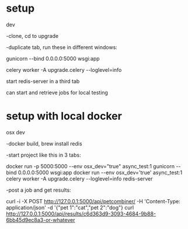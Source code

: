 # setup
dev

-clone, cd to upgrade

-duplicate tab, run these in different windows:

gunicorn --bind 0.0.0.0:5000 wsgi:app

celery worker -A upgrade.celery --loglevel=info



start redis-server in a third tab

can start and retrieve jobs for local testing

# setup with local docker
osx dev

-docker build, brew install redis

-start project like this in 3 tabs:

docker run -p 5000:5000 --env osx_dev="true" async_test:1 gunicorn --bind 0.0.0.0:5000 wsgi:app
docker run --env osx_dev='true' async_test:1 celery worker -A upgrade.celery --loglevel=info
redis-server

-post a job and get results:

curl -i -X POST http://127.0.0.1:5000/api/petcombiner/ -H 'Content-Type: application/json' -d '{"pet 1":"cat","pet 2":"dog"}
curl http://127.0.0.1:5000/api/results/c6d363d9-3093-4684-9b88-6bb45d9ec8a3-or-whatever
